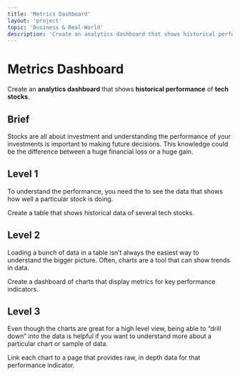 ```yaml
---
title: 'Metrics Dashboard'
layout: 'project'
topic: 'Business & Real-World'
description: 'Create an analytics dashboard that shows historical performance of tech stocks.'
---
```



# Metrics Dashboard

Create an <strong className="color-blue">analytics dashboard</strong> that shows <strong className="color-purple">historical performance</strong> of <strong className="color-purple">tech stocks</strong>.

## Brief

Stocks are all about investment and understanding the performance of your investments is important to making future decisions. This knowledge could be the difference between a huge financial loss or a huge gain.

## Level 1

To understand the performance, you need the to see the data that shows how well a particular stock is doing.

Create a table that shows historical data of several tech stocks.

## Level 2

Loading a bunch of data in a table isn’t always the easiest way to understand the bigger picture. Often, charts are a tool that can show trends in data.

Create a dashboard of charts that display metrics for key performance indicators.

## Level 3

Even though the charts are great for a high level view, being able to “drill down” into the data is helpful if you want to understand more about a particular chart or sample of data.

Link each chart to a page that provides raw, in depth data for that performance indicator.


